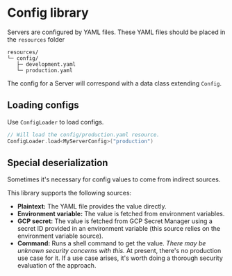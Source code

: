 # Config library

Servers are configured by YAML files.
These YAML files should be placed in the `resources` folder

```
resources/
└─ config/
   ├─ development.yaml
   └─ production.yaml
```

The config for a Server will correspond with a data class extending `Config`.

## Loading configs

Use `ConfigLoader` to load configs.

```kotlin
// Will load the config/production.yaml resource.
ConfigLoader.load<MyServerConfig>("production")
```

## Special deserialization

Sometimes it's necessary for config values to come from indirect sources.

This library supports the following sources:

- **Plaintext:**
  The YAML file provides the value directly.
- **Environment variable:**
  The value is fetched from environment variables.
- **GCP secret:**
  The value is fetched from GCP Secret Manager
  using a secret ID provided in an environment variable
  (this source relies on the environment variable source).
- **Command:**
  Runs a shell command to get the value.
  _There may be unknown security concerns with this._
  At present, there's no production use case for it.
  If a use case arises, it's worth doing a thorough security evaluation of the approach.
